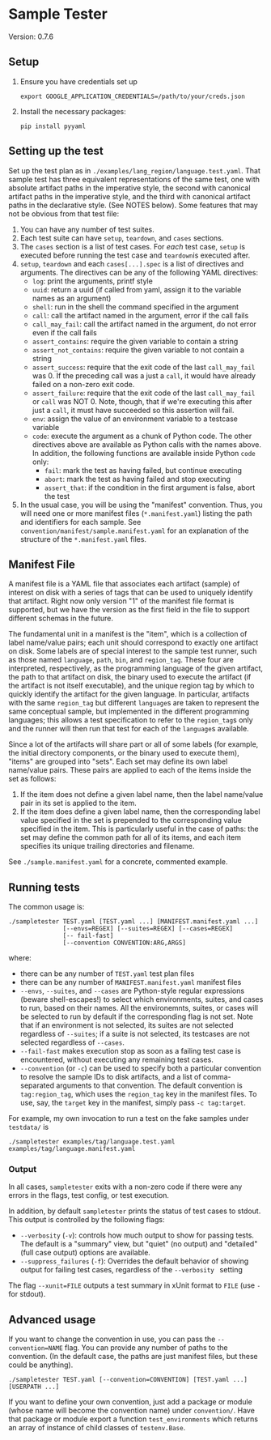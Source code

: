 # Sample Tester

Version: 0.7.6


## Setup
1. Ensure you have credentials set up

   ```shell
   export GOOGLE_APPLICATION_CREDENTIALS=/path/to/your/creds.json
   ```
   
2. Install the necessary packages:
   ```shell
   pip install pyyaml
   ```

## Setting up the test
Set up the test plan as in `./examples/lang_region/language.test.yaml`. That sample test has three equivalent representations of the same test, one with absolute artifact paths in the imperative style, the second with canonical artifact paths in the imperative style, and the third with canonical artifact paths in the declarative style. (See NOTES below). Some features that may not be obvious from that test file:

1. You can have any number of test suites.
2. Each test suite can have `setup`, `teardown`, and `cases` sections.
3. The `cases` section is a list of test cases. For _each_ test case, `setup` is executed before running the test case and `teardown`is executed after.
4. `setup`, `teardown` and each `cases[...].spec` is a list of directives and arguments. The directives can be any of the following YAML directives:
   - `log`: print the arguments, printf style
   - `uuid`: return a uuid (if called from yaml, assign it to the variable names as an argument)
   - `shell`: run in the shell the command specified in the argument
   - `call`: call the artifact named in the argument, error if the call fails
   - `call_may_fail`: call the artifact named in the argument, do not error even if the call fails
   - `assert_contains`: require the given variable to contain a string
   - `assert_not_contains`: require the given variable to not contain a string
   - `assert_success`: require that the exit code of the last `call_may_fail` was 0. If the preceding call was a just a `call`, it would have already failed on a non-zero exit code.
   - `assert_failure`: require that the exit code of the last `call_may_fail` or `call` was NOT 0. Note, though, that if we're executing this after just a `call`, it must have succeeded so this assertion will fail.
   - `env`: assign the value of an environment variable to a testcase variable
   - `code`: execute the argument as a chunk of Python code. The other directives above are available as Python calls with the names above. In addition, the following functions are available inside Python `code` only: 
      - `fail`: mark the test as having failed, but continue executing
      - `abort`: mark the test as having failed and stop executing
      - `assert_that`: if the condition in the first argument is false, abort the test
5. In the usual case, you will be using the "manifest" convention. Thus, you will need one or more manifest files (`*.manifest.yaml`) listing the path and identifiers for each sample. See `convention/manifest/sample.manifest.yaml` for an explanation of the structure of the `*.manifest.yaml` files.

## Manifest File

A manifest file is a YAML file that associates each artifact (sample) of interest on disk with a series of tags that can be used to uniquely identify that artifact. Right now only version "1" of the manifest file format is supported, but we have the version as the first field in the file to support different schemas in the future.

The fundamental unit in a manifest is the "item", which is a collection of label name/value pairs; each unit should correspond to exactly one artifact on disk. Some labels are of special interest to the sample test runner, such as those named `language`, `path`, `bin`, and `region_tag`. These four are interpreted, respectively, as the programming language of the given artifact, the path to that artifact on disk, the binary used to execute the artifact (if the artifact is not itself executable), and the unique region tag by which to quickly identify the artifact for the given language. In particular, artifacts with the same `region_tag` but different `language`s are taken to represent the same conceptual sample, but implemented in the different programming languages; this allows a test specification to refer to the `region_tag`s only and the runner  will then run that test for each of the `language`s available.

Since a lot of the artifacts will share part or all of some labels (for example, the initial directory components, or the binary used to execute them), "items" are grouped into "sets". Each set may define its own label name/value pairs. These pairs are applied to each of the items inside the set as follows:

1. If the item does not define a given label name, then the label name/value pair in its set is applied to the item.
2. If the item does define a given label name, then the corresponding label value specified in the set is prepended to the corresponding value specified in the item. This is particularly useful in the case of paths: the set may define the common path for all of its items, and each item specifies its unique trailing directories and filename.

See `./sample.manifest.yaml` for a concrete, commented example.

## Running tests
The common usage is:

```shell
./sampletester TEST.yaml [TEST.yaml ...] [MANIFEST.manifest.yaml ...]
               [--envs=REGEX] [--suites=REGEX] [--cases=REGEX]
               [-- fail-fast]
               [--convention CONVENTION:ARG,ARGS]
```

where:

* there can be any number of `TEST.yaml` test plan files
* there can be any number of `MANIFEST.manifest.yaml` manifest files
* `--envs`, `--suites`, and `--cases` are Python-style regular expressions (beware shell-escapes!) to select which environments, suites, and cases to run, based on their names. All the environemnts, suites, or cases will be selected to run by default if the corresponding flag is not set. Note that if an environment is not selected, its suites are not selected regardless of `--suites`; if a suite is not selected, its testcases are not selected regardless of `--cases`.
* `--fail-fast` makes execution stop as soon as a failing test case is encountered, without executing any remaining test cases.
* `--convention` (or `-c`) can be used to specify both a particular convention to resolve the sample IDs to disk artifacts, and a list of comma-separated arguments to that convention. The default convention is `tag:region_tag`, which uses the `region_tag` key in the manifest files. To use, say, the `target` key in the manifest, simply pass `-c tag:target`.

For example, my own invocation to run a test on the fake samples under `testdata/` is

```shell
./sampletester examples/tag/language.test.yaml examples/tag/language.manifest.yaml 
```

### Output

In all cases, `sampletester` exits with a non-zero code if there were any errors in the flags, test config, or test execution. 

In addition, by default `sampletester` prints the status of test cases to stdout. This output is controlled by the following flags:

* `--verbosity` (`-v`): controls how much output to show for passing tests. The default is a "summary" view, but "quiet" (no output) and "detailed" (full case output) options are available.
* `--suppress_failures` (`-f`): Overrides the default behavior of showing output for failing test cases, regardless of the `--verbosity ` setting

The flag `--xunit=FILE` outputs a test summary in xUnit format to `FILE` (use `-` for stdout).

## Advanced usage

If  you want to change the convention in use, you can pass the `--convention=NAME` flag. You can provide any number of paths to the convention. (In the default case, the paths are just manifest files, but these could be anything).

```shell
./sampletester TEST.yaml [--convention=CONVENTION] [TEST.yaml ...] [USERPATH ...]
```
If you want to define your own convention, just add a package or module (whose name will become the convention name) under `convention/`. Have that package or module export a function `test_environments` which returns an array of instance of child classes of `testenv.Base`.

